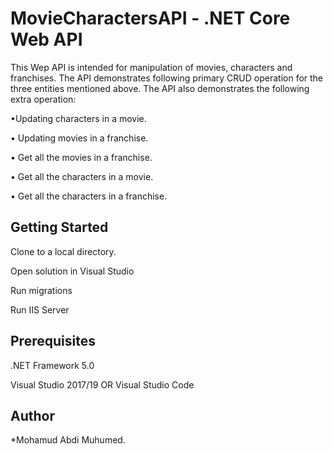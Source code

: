# MovieCharactersAPI - .NET Core Web API
This Wep API is intended for manipulation of movies, characters and franchises.
The API demonstrates following  primary CRUD operation for the three entities mentioned above.
The API also demonstrates the following extra operation:

•Updating characters in a movie.

• Updating movies in a franchise.

• Get all the movies in a franchise.

• Get all the characters in a movie.

• Get all the characters in a franchise.

## Getting Started

Clone to a local directory.

Open solution in Visual Studio

Run migrations

Run IIS Server

 ## Prerequisites

.NET Framework 5.0

Visual Studio 2017/19 OR Visual Studio Code


## Author

*Mohamud Abdi Muhumed.
